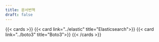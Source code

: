```yaml
---
title: 문서번역
draft: false
---
```


{{< cards >}}
    {{< card link="../elastic" title="Elasticsearch">}}
    {{< card link="../boto3" title="Boto3">}}
{{< /cards >}}